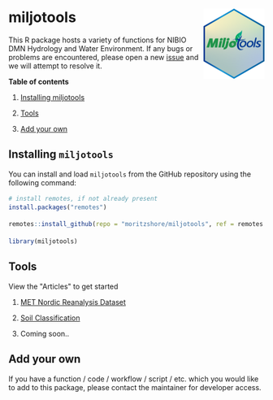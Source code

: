 # miljotools <img src="man/figures/logo.png" align="right" height="138"/>

This R package hosts a variety of functions for NIBIO DMN Hydrology and Water Environment. If any bugs or problems are encountered, please open a new [issue](https://github.com/moritzshore/miljotools/issues) and we will attempt to resolve it.

**Table of contents**

1.  [Installing miljotools](#install)

2.  [Tools](#start)

3.  [Add your own](#add)

## Installing `miljotools` <a name="install"></a>

You can install and load `miljotools` from the GitHub repository using the following command:

``` r
# install remotes, if not already present
install.packages("remotes")

remotes::install_github(repo = "moritzshore/miljotools", ref = remotes::github_release())

library(miljotools)
```

## Tools <a name="start"></a>

View the "Articles" to get started

1.  [MET Nordic Reanalysis Dataset](https://moritzshore.github.io/miljotools/articles/metno_reanal.html)

2.  [Soil Classification](https://moritzshore.github.io/miljotools/articles/Norwegian_Soil_Classification.html)

3.  Coming soon..

## Add your own <a name="add"></a>

If you have a function / code / workflow / script / etc. which you would like to add to this package, please contact the maintainer for developer access.
